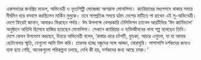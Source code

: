 একসময়ের জনপ্রিয় মডেল, অভিনেত্রী ও নৃত্যশিল্পী মোজেজা আশরাফ মোনালিসা। ক্যারিয়ারের মধ্যগগনে থাকার সময়ে দীর্ঘদিন ধরে বসবাস করছিলেন মার্কিন মুলুকে। তবে সাম্প্রতিক সময়ে হঠাৎ দেশের মাটিতে পা রাখেন এই সু-অভিনেত্রী। দেশে ফিরেই জানান, আবারও ফিরছেন পর্দায়। ঈদ উপলক্ষে বেসরকারি টেলিভিশন চ্যানেল আরটিভির ‘ঈদ কার্নিভ্যাল’ অনুষ্ঠানে অতিথি হিসেবে হাজির হয়েছেন মোনালিসা। সেখানে ক্যারিয়ার ও ব্যক্তিজীবনের নানা গল্প বলেছেন তিনি।  
দেশে কেমন উপভোগ করছেন, উত্তরে অভিনেত্রী বলেন, ‘রাস্তার ধারে চটপটি, ফুচকা, আচার এগুলো, যা যা আমার ছোটবেলার স্মৃতি, যেগুলো আমি মিস করি। তারপর হচ্ছে বন্ধুদের সঙ্গে আড্ডা, ঘোরাঘুরি। পাশাপাশি দর্শকদের জন্যও ব্যস্ত হয়ে গেছি, অনেকগুলো পরিকল্পনা চলছে, দেখি কী হয়, দর্শকদের জন্য আছে চমক।’
